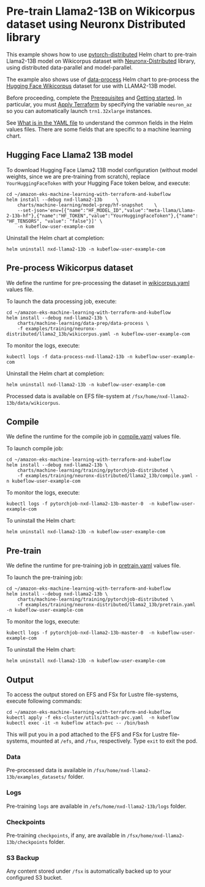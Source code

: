 # Pre-train Llama2-13B on Wikicorpus dataset using Neuronx Distributed library

This example shows how to use [pytorch-distributed](../../../charts/machine-learning/training/pytorchjob-elastic/Chart.yaml) Helm chart to pre-train Llama2-13B model on Wikicorpus dataset with [Neuronx-Distributed](https://github.com/aws-neuron/neuronx-distributed/tree/main) library, using distributed data-parallel and model-parallel. 

The example also shows use of [data-process](../../../charts/machine-learning/data-prep/data-process/Chart.yaml) Helm chart to pre-process the [Hugging Face Wikicorpus](https://huggingface.co/datasets/wikicorpus) dataset for use with LLAMA2-13B model.

Before proceeding, complete the [Prerequisites](../../../../README.md#prerequisites) and [Getting started](../../../../README.md#getting-started). In particular, you must [Apply Terraform](../../../../README.md#apply-terraform) by specifying the variable `neuron_az` so you can automatically launch `trn1.32xlarge` instances.

See [What is in the YAML file](../../../../README.md#yaml-recipes) to understand the common fields in the Helm values files. There are some fields that are specific to a machine learning chart.

## Hugging Face Llama2 13B model

To download Hugging Face Llama2 13B model configuration (without model weights, since we are pre-training from scratch), replace `YourHuggingFaceToken` with your Hugging Face token below, and execute:

    cd ~/amazon-eks-machine-learning-with-terraform-and-kubeflow
    helm install --debug nxd-llama2-13b     \
        charts/machine-learning/model-prep/hf-snapshot    \
        --set-json='env=[{"name":"HF_MODEL_ID","value":"meta-llama/Llama-2-13b-hf"},{"name":"HF_TOKEN","value":"YourHuggingFaceToken"},{"name": "HF_TENSORS", "value": "false"}]' \
        -n kubeflow-user-example-com


Uninstall the Helm chart at completion:

    helm uninstall nxd-llama2-13b -n kubeflow-user-example-com

## Pre-process Wikicorpus dataset

We define the runtime for pre-processing the dataset in [wikicorpus.yaml](./wikicorpus.yaml) values file. 

To launch the data processing job, execute:

    cd ~/amazon-eks-machine-learning-with-terraform-and-kubeflow
    helm install --debug nxd-llama2-13b \
        charts/machine-learning/data-prep/data-process \
        -f examples/training/neuronx-distributed/llama2_13b/wikicorpus.yaml -n kubeflow-user-example-com

To monitor the logs, execute:

    kubectl logs -f data-process-nxd-llama2-13b -n kubeflow-user-example-com

Uninstall the Helm chart at completion:

    helm uninstall nxd-llama2-13b -n kubeflow-user-example-com

Processed data is available on EFS file-system at `/fsx/home/nxd-llama2-13b/data/wikicorpus`.

## Compile

We define the runtime for the compile job in [compile.yaml](./compile.yaml) values file. 

To launch compile job:

    cd ~/amazon-eks-machine-learning-with-terraform-and-kubeflow
    helm install --debug nxd-llama2-13b \
        charts/machine-learning/training/pytorchjob-distributed \
        -f examples/training/neuronx-distributed/llama2_13b/compile.yaml -n kubeflow-user-example-com

To monitor the logs, execute:

    kubectl logs -f pytorchjob-nxd-llama2-13b-master-0  -n kubeflow-user-example-com

To uninstall the Helm chart:

    helm uninstall nxd-llama2-13b -n kubeflow-user-example-com

## Pre-train

We define the runtime for pre-training job in [pretrain.yaml](./pretrain.yaml) values file. 

To launch the pre-training job:

    cd ~/amazon-eks-machine-learning-with-terraform-and-kubeflow
    helm install --debug nxd-llama2-13b \
        charts/machine-learning/training/pytorchjob-distributed \
        -f examples/training/neuronx-distributed/llama2_13b/pretrain.yaml -n kubeflow-user-example-com

To monitor the logs, execute:

    kubectl logs -f pytorchjob-nxd-llama2-13b-master-0  -n kubeflow-user-example-com

To uninstall the Helm chart:

    helm uninstall nxd-llama2-13b -n kubeflow-user-example-com

## Output

To access the output stored on EFS and FSx for Lustre file-systems, execute following commands:

    cd ~/amazon-eks-machine-learning-with-terraform-and-kubeflow
    kubectl apply -f eks-cluster/utils/attach-pvc.yaml  -n kubeflow
    kubectl exec -it -n kubeflow attach-pvc -- /bin/bash


This will put you in a pod attached to the  EFS and FSx for Lustre file-systems, mounted at `/efs`, and `/fsx`, respectively. Type `exit` to exit the pod.

### Data

Pre-processed data is available in `/fsx/home/nxd-llama2-13b/examples_datasets/` folder.

### Logs

Pre-training `logs` are available in `/efs/home/nxd-llama2-13b/logs` folder. 

### Checkpoints

Pre-training `checkpoints`, if any, are available in `/fsx/home/nxd-llama2-13b/checkpoints` folder. 

### S3 Backup

Any content stored under `/fsx` is automatically backed up to your configured S3 bucket.